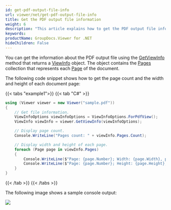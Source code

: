 ```yaml
---
id: get-pdf-output-file-info
url: viewer/net/get-pdf-output-file-info
title: Get the PDF output file information
weight: 6
description: "This article explains how to get the PDF output file information using .NET / C# with GroupDocs.Viewer for .NET."
keywords: 
productName: GroupDocs.Viewer for .NET
hideChildren: False
---
```


You can get the information about the PDF output file using the [GetViewInfo](https://reference.groupdocs.com/viewer/net/groupdocs.viewer/viewer/methods/getviewinfo) method that returns a [ViewInfo](https://reference.groupdocs.com/viewer/net/groupdocs.viewer.results/viewinfo) object. The object contains the [Pages](https://reference.groupdocs.com/viewer/net/groupdocs.viewer.results/viewinfo/pages/) collection that represents each [Page](https://reference.groupdocs.com/viewer/net/groupdocs.viewer.results/page/) of the document.

The following code snippet shows how to get the page count and the width and height of each document page:

{{< tabs "example1">}}
{{< tab "C#" >}}
```csharp
using (Viewer viewer = new Viewer("sample.pdf"))
{
    // Get file information.
    ViewInfoOptions viewInfoOptions = ViewInfoOptions.ForPdfView();
    ViewInfo viewInfo = viewer.GetViewInfo(viewInfoOptions);

    // Display page count.
    Console.WriteLine("Pages count: " + viewInfo.Pages.Count);

    // Display width and height of each page.
    foreach (Page page in viewInfo.Pages)
    {
        Console.WriteLine($"Page: {page.Number}; Width: {page.Width}, pixels");
        Console.WriteLine($"Page: {page.Number}; Height: {page.Height}, pixels");
    }
}
```
{{< /tab >}}
{{< /tabs >}}

The following image shows a sample console output:

![](/viewer/net/images/get_pdf_output_file_info.png)
